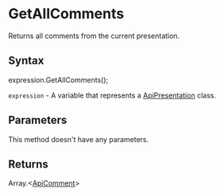 # GetAllComments

Returns all comments from the current presentation.

## Syntax

expression.GetAllComments();

`expression` - A variable that represents a [ApiPresentation](../ApiPresentation.md) class.

## Parameters

This method doesn't have any parameters.

## Returns

Array.<[ApiComment](../../ApiComment/ApiComment.md)>